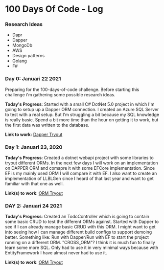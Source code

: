 # 100 Days Of Code - Log

### Research Ideas
- Dapr
- Dapper
- MongoDb
- AWS
- Design patterns
- Golang
- F#

### Day 0: Januari 22 2021

Preparing for the 100-days-of-code challenge.
Before starting this challenge i'm gathering some possible research ideas.

**Today's Progress**: Started with a small C# DotNet 5.0 project in which I'm going to setup up a Dapper ORM connection. I created an Azure SQL Server to test with a real setup. But I'm struggling a bit because my SQL knowledge is really basic. Spend a bit more time than the hour on getting it to work, but the first data was written to the database.

**Link to work:** [Dapper Tryout](https://github.com/visschersm/dapper-tryout)

### Day 1: Januari 23, 2020

**Today's Progress**: Created a dotnet webapi project with some libraries to tryout different ORMs. In the next few days I will work on an implementation on DAPPER ORM and comapre it with some EFCore implementation. Since EF is my mainly used ORM I will compare it with EF. I also want to create an implementation of LLBLGen since I heard of that last year and want to get familiar with that one as well.

**Link(s) to work**: [ORM Tryout](https://github.com/visschersm/orm_api_test)

### DAY 2: Januari 24 2021

**Today's Progress**: Created an TodoController which is going to contain some basic CRUD to test the different ORMs against. Started with Dapper to see if I can already manage basic CRUD with this ORM. I might want to get into seeing how I can manage different build configs to support demoing better. Something like: Run with Dapper/Run with EF to start the project running on a different ORM. "CROSS_ORM"?
I think it is much fun to finally learn some more SQL. Only had to use it in very minimal ways because with EntityFramework I have almost never had to use it. 

**Link(s) to work**: [ORM Tryout](https://github.com/visschersm/orm_api_test)
